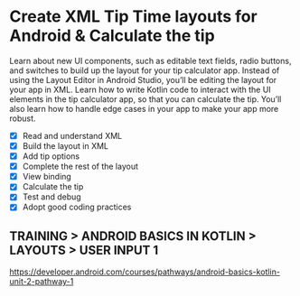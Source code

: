 # Create XML Tip Time layouts for Android & Calculate the tip
Learn about new UI components, such as editable text fields, radio buttons, and switches to build up the layout for your tip calculator app. Instead of using the Layout Editor in Android Studio, you’ll be editing the layout for your app in XML.
Learn how to write Kotlin code to interact with the UI elements in the tip calculator app, so that you can calculate the tip. You’ll also learn how to handle edge cases in your app to make your app more robust.

- [x] Read and understand XML
- [x] Build the layout in XML
- [x] Add tip options
- [x] Complete the rest of the layout
- [x] View binding
- [x] Calculate the tip
- [x] Test and debug 
- [x] Adopt good coding practices

## TRAINING > ANDROID BASICS IN KOTLIN > LAYOUTS > USER INPUT 1
https://developer.android.com/courses/pathways/android-basics-kotlin-unit-2-pathway-1
